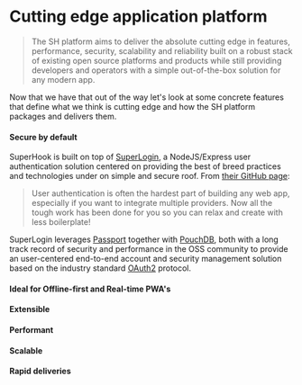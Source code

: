 # Cutting edge application platform

> The SH platform aims to deliver the absolute cutting edge in features, performance, security, scalability and reliability built on a robust stack of existing open source platforms and products while still providing developers and operators with a simple out-of-the-box solution for any modern app.

Now that we have that out of the way let's look at some concrete features that define what we think is cutting edge and how the SH platform packages and delivers them.

#### Secure by default

SuperHook is built on top of [SuperLogin](/superlogin.md), a NodeJS/Express user authentication solution centered on providing the best of breed practices and technologies under on simple and secure roof. From [their GitHub page](https://github.com/colinskow/superlogin):

> User authentication is often the hardest part of building any web app, especially if you want to integrate multiple providers. Now all the tough work has been done for you so you can relax and create with less boilerplate!

SuperLogin leverages [Passport](http://passportjs.org/) together with [PouchDB](/pouchdb.md), both with a long track record of security and performance in the OSS community to provide an user-centered end-to-end account and security management solution based on the industry standard [OAuth2](https://oauth.net/2/) protocol.

#### Ideal for Offline-first and Real-time PWA's

#### Extensible

#### Performant

#### Scalable

#### Rapid deliveries



